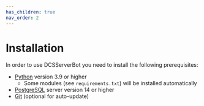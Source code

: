 ```yaml
---
has_children: true
nav_order: 2
---
```


# Installation

In order to use DCSServerBot you need to install the following prerequisites:

- [Python] version 3.9 or higher
  - Some modules (see `requirements.txt`) will be installed automatically
- [PostgreSQL] server version 14 or higher
- [Git] (optional for auto-update)

[PostgreSQL]: https://www.postgresql.org/
[Python]: https://www.python.org/
[Git]: https://git-scm.com/download/win
